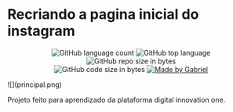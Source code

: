 # Recriando a pagina inicial do instagram

<p align="center">
    <img alt="GitHub language count" src="https://img.shields.io/github/languages/count/gabriel4420/Recriando-a-pagina-inicial-do-insta">

  <img alt="GitHub top language" src="https://img.shields.io/github/languages/top/gabriel4420/Recriando-a-pagina-inicial-do-insta?logo=html">

  <img alt="GitHub repo size in bytes" src="https://img.shields.io/github/repo-size/gabriel4420/Recriando-a-pagina-inicial-do-insta?color=green">

  <br>

  <img alt="GitHub code size in bytes" src="https://img.shields.io/github/last-commit/Gabriel4420/Recriando-a-pagina-inicial-do-insta">

  <a href="https://www.linkedin.com/in/gabriel-rodrigues-perez-2069b072/">
    <img alt="Made by Gabriel" src="https://img.shields.io/badge/made%20by-Gabriel-%2304D361">
  </a>

  
</p>
![](principal.png)

Projeto feito para aprendizado da plataforma digital innovation one.